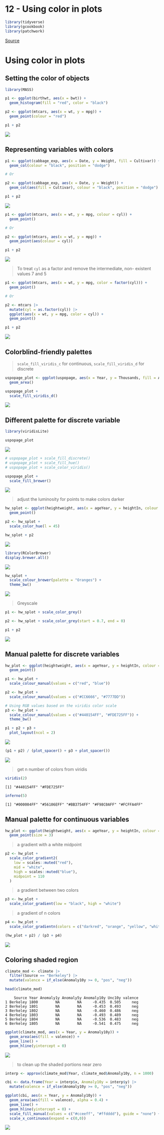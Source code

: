 # 12 - Using color in plots


``` r
library(tidyverse)
library(gcookbook)
library(patchwork)
```

[Source](https://r-graphics.org/)

# Using color in plots

## Setting the color of objects

``` r
library(MASS)

p1 <- ggplot(birthwt, aes(x = bwt)) +
  geom_histogram(fill = "red", color = "black")

p2 <- ggplot(mtcars, aes(x = wt, y = mpg)) +
  geom_point(colour = "red")

p1 + p2
```

![](12-PlotColors_files/figure-commonmark/unnamed-chunk-2-1.png)

## Representing variables with colors

``` r
p1 <- ggplot(cabbage_exp, aes(x = Date, y = Weight, fill = Cultivar)) +
  geom_col(colour = "black", position = "dodge")

# Or

p2 <- ggplot(cabbage_exp, aes(x = Date, y = Weight)) +
  geom_col(aes(fill = Cultivar), colour = "black", position = "dodge")

p1 + p2
```

![](12-PlotColors_files/figure-commonmark/unnamed-chunk-3-1.png)

``` r
p1 <- ggplot(mtcars, aes(x = wt, y = mpg, colour = cyl)) +
  geom_point()

# Or

p2 <- ggplot(mtcars, aes(x = wt, y = mpg)) +
  geom_point(aes(colour = cyl))

p1 + p2
```

![](12-PlotColors_files/figure-commonmark/unnamed-chunk-4-1.png)

> To treat `cyl` as a factor and remove the intermediate, non- existent
> values 7 and 5

``` r
p1 <- ggplot(mtcars, aes(x = wt, y = mpg, color = factor(cyl))) +
  geom_point()

# Or

p2 <- mtcars |> 
  mutate(cyl = as.factor(cyl)) |> 
  ggplot(aes(x = wt, y = mpg, color = cyl)) +
  geom_point()

p1 + p2
```

![](12-PlotColors_files/figure-commonmark/unnamed-chunk-5-1.png)

## Colorblind-friendly palettes

> `scale_fill_viridis_c` for continuous, `scale_fill_viridis_d` for
> discrete

``` r
uspopage_plot <- ggplot(uspopage, aes(x = Year, y = Thousands, fill = AgeGroup)) +
  geom_area()

uspopage_plot +
  scale_fill_viridis_d()
```

![](12-PlotColors_files/figure-commonmark/unnamed-chunk-6-1.png)

## Different palette for discrete variable

``` r
library(viridisLite)
```

``` r
uspopage_plot
```

![](12-PlotColors_files/figure-commonmark/unnamed-chunk-8-1.png)

``` r
# uspopage_plot + scale_fill_discrete()
# uspopage_plot + scale_fill_hue()
# uspopage_plot + scale_color_viridis()
```

``` r
uspopage_plot + 
  scale_fill_brewer()
```

![](12-PlotColors_files/figure-commonmark/unnamed-chunk-9-1.png)

> adjust the luminosity for points to make colors darker

``` r
hw_splot <- ggplot(heightweight, aes(x = ageYear, y = heightIn, colour = sex)) +
  geom_point()

p2 <- hw_splot +
  scale_color_hue(l = 45)

hw_splot + p2
```

![](12-PlotColors_files/figure-commonmark/unnamed-chunk-10-1.png)

``` r
library(RColorBrewer)
display.brewer.all()
```

![](12-PlotColors_files/figure-commonmark/unnamed-chunk-11-1.png)

``` r
hw_splot +
  scale_colour_brewer(palette = "Oranges") +
  theme_bw()
```

![](12-PlotColors_files/figure-commonmark/unnamed-chunk-12-1.png)

> Greyscale

``` r
p1 <- hw_splot + scale_color_grey()

p2 <- hw_splot + scale_color_grey(start = 0.7, end = 0)

p1 + p2
```

![](12-PlotColors_files/figure-commonmark/unnamed-chunk-13-1.png)

## Manual palette for discrete variables

``` r
hw_plot <- ggplot(heightweight, aes(x = ageYear, y = heightIn, colour = sex)) +
  geom_point()

p1 <- hw_plot +
  scale_colour_manual(values = c("red", "blue"))

p2 <- hw_plot +
  scale_colour_manual(values = c("#CC6666", "#7777DD"))

# Using RGB values based on the viridis color scale
p3 <- hw_plot +
  scale_colour_manual(values = c("#440154FF", "#FDE725FF")) +
  theme_bw()

p1 + p2 + p3 +
  plot_layout(ncol = 2)
```

![](12-PlotColors_files/figure-commonmark/unnamed-chunk-14-1.png)

``` r
(p1 + p2) / (plot_spacer() + p3 + plot_spacer())
```

![](12-PlotColors_files/figure-commonmark/unnamed-chunk-15-1.png)

> get n number of colors from viridis

``` r
viridis(2)
```

    [1] "#440154FF" "#FDE725FF"

``` r
inferno(5)
```

    [1] "#000004FF" "#56106EFF" "#BB3754FF" "#F98C0AFF" "#FCFFA4FF"

## Manual palette for continuous variables

``` r
hw_plot <- ggplot(heightweight, aes(x = ageYear, y = heightIn, colour = weightLb)) +
  geom_point(size = 3)
```

> a gradient with a white midpoint

``` r
p2 <- hw_plot +
  scale_color_gradient2(
    low = scales::muted("red"),
    mid = "white",
    high = scales::muted("blue"),
    midpoint = 110
  )
```

> a gradient between two colors

``` r
p3 <- hw_plot +
  scale_color_gradient(low = "black", high = "white")
```

> a gradient of n colors

``` r
p4 <- hw_plot +
  scale_color_gradientn(colors = c("darkred", "orange", "yellow", "white"))

(hw_plot + p2) / (p3 + p4)
```

![](12-PlotColors_files/figure-commonmark/unnamed-chunk-21-1.png)

## Coloring shaded region

``` r
climate_mod <- climate |> 
  filter(Source == "Berkeley") |> 
  mutate(valence = if_else(Anomaly10y >= 0, "pos", "neg"))

head(climate_mod)
```

        Source Year Anomaly1y Anomaly5y Anomaly10y Unc10y valence
    1 Berkeley 1800        NA        NA     -0.435  0.505     neg
    2 Berkeley 1801        NA        NA     -0.453  0.493     neg
    3 Berkeley 1802        NA        NA     -0.460  0.486     neg
    4 Berkeley 1803        NA        NA     -0.493  0.489     neg
    5 Berkeley 1804        NA        NA     -0.536  0.483     neg
    6 Berkeley 1805        NA        NA     -0.541  0.475     neg

``` r
ggplot(climate_mod, aes(x = Year, y = Anomaly10y)) +
  geom_area(aes(fill = valence)) +
  geom_line() +
  geom_hline(yintercept = 0)
```

![](12-PlotColors_files/figure-commonmark/unnamed-chunk-23-1.png)

> to clean up the shaded portions near zero

``` r
interp <- approx(climate_mod$Year, climate_mod$Anomaly10y, n = 1000)

cbi <- data.frame(Year = interp$x, Anomaly10y = interp$y) |> 
  mutate(valence = if_else(Anomaly10y >= 0, "pos", "neg"))
```

``` r
ggplot(cbi, aes(x = Year, y = Anomaly10y)) +
  geom_area(aes(fill = valence), alpha = 0.4) +
  geom_line() +
  geom_hline(yintercept = 0) +
  scale_fill_manual(values = c("#cceeff", "#ffdddd"), guide = "none") +
  scale_x_continuous(expand = c(0,0))
```

![](12-PlotColors_files/figure-commonmark/unnamed-chunk-25-1.png)
